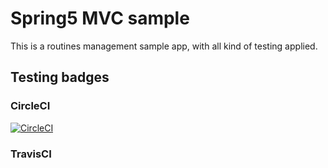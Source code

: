 # Spring5 MVC sample
This is a routines management sample app, with all kind of testing applied.

## Testing badges

### CircleCI
[![CircleCI](https://circleci.com/gh/eugenia4v/spring5mvc.svg?style=svg)](https://circleci.com/gh/eugenia4v/spring5mvc)

### TravisCI

